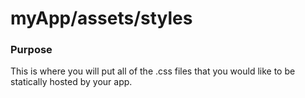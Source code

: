 # myApp/assets/styles
### Purpose
This is where you will put all of the .css files that you would like to be statically hosted by your app. 


<docmeta name="displayName" value="styles">

